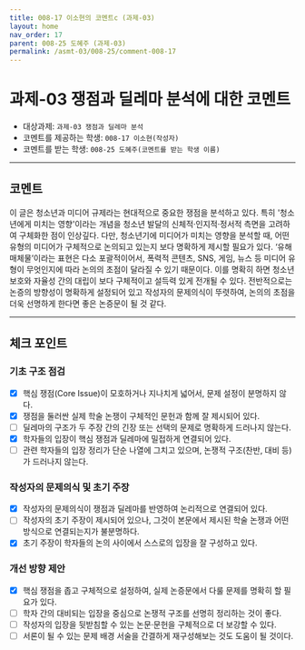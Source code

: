 ```yaml
---
title: 008-17 이소현의 코멘트c (과제-03) 
layout: home
nav_order: 17
parent: 008-25 도혜주 (과제-03)
permalink: /asmt-03/008-25/comment-008-17
---
```


# 과제-03 쟁점과 딜레마 분석에 대한 코멘트

- 대상과제: `과제-03 쟁점과 딜레마 분석`
- 코멘트를 제공하는 학생: `008-17 이소현(작성자)` 
- 코멘트를 받는 학생: `008-25 도혜주(코멘트를 받는 학생 이름)` 

---

## 코멘트

이 글은 청소년과 미디어 규제라는 현대적으로 중요한 쟁점을 분석하고 있다. 특히 '청소년에게 미치는 영향'이라는 개념을 청소년 발달의 신체적·인지적·정서적 측면을 고려하여 구체화한 점이 인상깊다. 다만, 청소년기에 미디어가 미치는 영향을 분석할 때, 어떤 유형의 미디어가 구체적으로 논의되고 있는지 보다 명확하게 제시할 필요가 있다. ‘유해 매체물’이라는 표현은 다소 포괄적이어서, 폭력적 콘텐츠, SNS, 게임, 뉴스 등 미디어 유형이 무엇인지에 따라 논의의 초점이 달라질 수 있기 때문이다. 이를 명확히 하면 청소년 보호와 자율성 간의 대립이 보다 구체적이고 설득력 있게 전개될 수 있다. 전반적으로는 논증의 방향성이 명확하게 설정되어 있고 작성자의 문제의식이 뚜렷하여, 논의의 초점을 더욱 선명하게 한다면 좋은 논증문이 될 것 같다.

---

## 체크 포인트

### **기초 구조 점검**
- [x] 핵심 쟁점(Core Issue)이 모호하거나 지나치게 넓어서, 문제 설정이 분명하지 않다.
- [x] 쟁점을 둘러싼 실제 학술 논쟁이 구체적인 문헌과 함께 잘 제시되어 있다.
- [ ] 딜레마의 구조가 두 주장 간의 긴장 또는 선택의 문제로 명확하게 드러나지 않는다.
- [x] 학자들의 입장이 핵심 쟁점과 딜레마에 밀접하게 연결되어 있다.
- [ ] 관련 학자들의 입장 정리가 단순 나열에 그치고 있으며, 논쟁적 구조(찬반, 대비 등)가 드러나지 않는다.

### **작성자의 문제의식 및 초기 주장**
- [x] 작성자의 문제의식이 쟁점과 딜레마를 반영하여 논리적으로 연결되어 있다.
- [ ] 작성자의 초기 주장이 제시되어 있으나, 그것이 본문에서 제시된 학술 논쟁과 어떤 방식으로 연결되는지가 불분명하다.
- [x] 초기 주장이 학자들의 논의 사이에서 스스로의 입장을 잘 구성하고 있다.

### **개선 방향 제안**
- [x] 핵심 쟁점을 좁고 구체적으로 설정하여, 실제 논증문에서 다룰 문제를 명확히 할 필요가 있다.
- [ ] 학자 간의 대비되는 입장을 중심으로 논쟁적 구조를 선명히 정리하는 것이 좋다.
- [ ] 작성자의 입장을 뒷받침할 수 있는 논문·문헌을 구체적으로 더 보강할 수 있다.
- [ ] 서론이 될 수 있는 문제 배경 서술을 간결하게 재구성해보는 것도 도움이 될 것이다.
